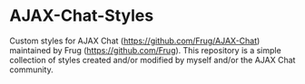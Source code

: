 AJAX-Chat-Styles
================

Custom styles for AJAX Chat (https://github.com/Frug/AJAX-Chat) maintained by Frug (https://github.com/Frug). This repository is a simple collection of styles created and/or modified by myself and/or the AJAX Chat community.
